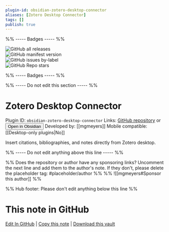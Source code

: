 ```yaml
---
plugin-id: obsidian-zotero-desktop-connector
aliases: [Zotero Desktop Connector]
tags: []
publish: true
---
```


%% ----- Badges ----- %%

![GitHub all releases](https://img.shields.io/github/downloads/mgmeyers/obsidian-zotero-desktop-connector/total?color=573E7A&logo=github&style=for-the-badge)  
![GitHub manifest version](https://img.shields.io/github/manifest-json/v/mgmeyers/obsidian-zotero-desktop-connector?color=573E7A&logo=github&style=for-the-badge)  
![GitHub issues by-label](https://img.shields.io/github/issues/mgmeyers/obsidian-zotero-desktop-connector/help%20wanted?color=573E7A&logo=github&style=for-the-badge)  
![GitHub Repo stars](https://img.shields.io/github/stars/mgmeyers/obsidian-zotero-desktop-connector?color=573E7A&logo=github&style=for-the-badge)

%% ----- Badges ----- %%

%% ----- Do not edit this section ----- %%

# Zotero Desktop Connector

Plugin ID: `obsidian-zotero-desktop-connector`
Links: [GitHub repository](https://github.com/mgmeyers/obsidian-zotero-desktop-connector) or [<button id=HH>Open in Obsidian</button>](obsidian://show-plugin?id=obsidian-zotero-desktop-connector)
Developed by: [[mgmeyers]]
Mobile compatible: [[Desktop-only plugins|No]]

Insert citations, bibliographies, and notes directly from Zotero desktop.

%% ----- Do not edit anything above this line ----- %%

%% Does the repository or author have any sponsoring links? Uncomment the next line and add them to the author's note. If they don't, please delete the placeholder tag: #placeholder/author %%
%% ![[mgmeyers#Sponsor this author]] %%

%% Hub footer: Please don't edit anything below this line %%

# This note in GitHub

<span class="git-footer">[Edit In GitHub](https://github.dev/obsidian-community/obsidian-hub/blob/main/02%20-%20Community%20Expansions/02.05%20All%20Community%20Expansions/Plugins/obsidian-zotero-desktop-connector.md "git-hub-edit-note") | [Copy this note](https://raw.githubusercontent.com/obsidian-community/obsidian-hub/main/02%20-%20Community%20Expansions/02.05%20All%20Community%20Expansions/Plugins/obsidian-zotero-desktop-connector.md "git-hub-copy-note") | [Download this vault](https://github.com/obsidian-community/obsidian-hub/archive/refs/heads/main.zip "git-hub-download-vault") </span>
